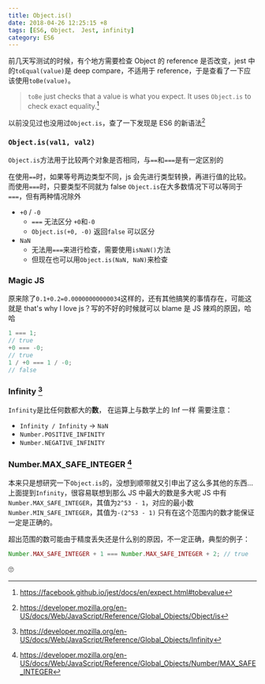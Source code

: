 ```yaml
---
title: Object.is()
date: 2018-04-26 12:25:15 +8
tags: [ES6, Object， Jest, infinity]
category: ES6
---
```


前几天写测试的时候，有个地方需要检查 Object 的 reference 是否改变，jest 中的`toEqual(value)`是 deep compare，不适用于 reference，于是查看了一下应该使用`toBe(value)`。

> `toBe` just checks that a value is what you expect. It uses `Object.is` to check exact equality.[^1]

以前没见过也没用过`Object.is`，查了一下发现是 ES6 的新语法[^2]

### `Object.is(val1, val2)`

`Object.is`方法用于比较两个对象是否相同，与`==`和`===`是有一定区别的

在使用`==`时，如果等号两边类型不同，js 会先进行类型转换，再进行值的比较。
而使用`===`时，只要类型不同就为 false
`Object.is`在大多数情况下可以等同于`===`，但有两种情况除外

- `+0` / `-0`
  - `===` 无法区分 `+0`和`-0`
  - `Object.is(+0, -0)` 返回`false` 可以区分
- `NaN`
  - 无法用`===`来进行检查，需要使用`isNaN()`方法
  - 但现在也可以用`Object.is(NaN, NaN)`来检查

### Magic JS

原来除了`0.1+0.2=0.00000000000034`这样的，还有其他搞笑的事情存在，可能这就是 that's why I love js？写的不好的时候就可以 blame 是 JS 辣鸡的原因，哈哈

```js
1 === 1;
// true
+0 === -0;
// true
1 / +0 === 1 / -0;
// false
```

### Infinity [^4]

`Infinity`是比任何数都大的**数**， 在运算上与数学上的 Inf 一样
需要注意：

- `Infinity / Infinity` -> `NaN`
- `Number.POSITIVE_INFINITY`
- `Number.NEGATIVE_INFINITY`

### Number.MAX_SAFE_INTEGER [^5]

本来只是想研究一下`Object.is`的，没想到顺带就又引申出了这么多其他的东西…上面提到`Infinity`，很容易联想到那么 JS 中最大的数是多大呢
JS 中有`Number.MAX_SAFE_INTEGER`，其值为`2^53 - 1`，对应的最小数`Number.MIN_SAFE_INTEGER`，其值为`-(2^53 - 1)` 只有在这个范围内的数才能保证一定是正确的。

超出范围的数可能由于精度丢失还是什么别的原因，不一定正确，典型的例子：

```js
Number.MAX_SAFE_INTEGER + 1 === Number.MAX_SAFE_INTEGER + 2; // true
```

🙄

[^1]: https://facebook.github.io/jest/docs/en/expect.html#tobevalue
[^2]: https://developer.mozilla.org/en-US/docs/Web/JavaScript/Reference/Global_Objects/Object/is
[^3]: https://stackoverflow.com/questions/7223359/are-0-and-0-the-same
[^4]: https://developer.mozilla.org/en-US/docs/Web/JavaScript/Reference/Global_Objects/Infinity
[^5]: https://developer.mozilla.org/en-US/docs/Web/JavaScript/Reference/Global_Objects/Number/MAX_SAFE_INTEGER
